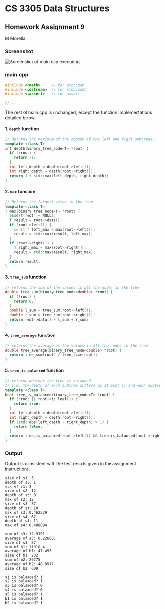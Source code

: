 # CS 3305 Data Structures

## Homework Assignment 9

M Morella

### Screenshot

![Screenshot of main.cpp executing](https://i.imgur.com/sn48iET.png)

### **main.cpp**

```cpp
#include <cmath>     // for std::max
#include <iostream>  // for std::cout
#include <cassert>   // for assert

// ..
```
The rest of main.cpp is unchanged, except the function implementations detailed below.

#### 1. `depth` function

```cpp
// Returns the maximum of the depths of the left and right subtrees,
template <class T>
int depth(binary_tree_node<T> *root) {
  if (!root) {
    return -1;
  }
  int left_depth = depth(root->left());
  int right_depth = depth(root->right());
  return 1 + std::max(left_depth, right_depth);
}
```

#### 2. `max` function

```cpp
// Returns the largest value in the tree
template <class T>
T max(binary_tree_node<T> *root) {
  assert(root != NULL);
  T result = root->data();
  if (root->left()) {
    const T left_max = max(root->left());
    result = std::max(result, left_max);
  }
  if (root->right()) {
    T right_max = max(root->right());
    result = std::max(result, right_max);
  }
  return result;
}
```

#### 3. `tree_sum` function

```cpp
// returns the sum of the values in all the nodes in the tree
double tree_sum(binary_tree_node<double> *root) {
  if (!root) {
    return 0;
  }
  double l_sum = tree_sum(root->left());
  double r_sum = tree_sum(root->right());
  return root->data() + l_sum + r_sum;
}
```

#### 4. `tree_average` function

```cpp
// returns the average of the values in all the nodes in the tree
double tree_average(binary_tree_node<double> *root) {
  return tree_sum(root) / tree_size(root);
}
```

#### 5. `tree_is_balanced` function

```cpp
// returns whether the tree is balanced
// i.e. the depth of each subtree differs by at most 1, and each subtree is balanced
template <class T>
bool tree_is_balanced(binary_tree_node<T> *root) {
  if (!root || root->is_leaf()) {
    return true;
  }
  int left_depth = depth(root->left());
  int right_depth = depth(root->right());
  if (std::abs(left_depth - right_depth) > 1) {
    return false;
  }
  return tree_is_balanced(root->left()) && tree_is_balanced(root->right());
}
```

### Output

Output is consistent with the test results given in the assignment instructions.

```text
size of s1: 3
depth of s1: 1
max of s1: 3
size of s2: 12
depth of s2: 3
max of s2: 12
size of s3: 57
depth of s3: 10
max of s3: 0.462529
size of s4: 67
depth of s4: 11
max of s4: 0.488894

sum of s3: 12.9191
average of s3: 0.226651
size of s3: 57
sum of b1: 11018.4
average of b1: 47.493
size of b1: 232
sum of b2: 29775
average of b2: 48.8917
size of b2: 609

s1 is balanced? 1
s2 is balanced? 1
s3 is balanced? 0
s4 is balanced? 0
s5 is balanced? 1
b1 is balanced? 1
b2 is balanced? 1
```
